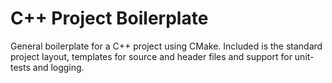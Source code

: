 # C++ Project Boilerplate

General boilerplate for a C++ project using CMake.
Included is the standard project layout, templates for source and header files
and support for unit-tests and logging.
